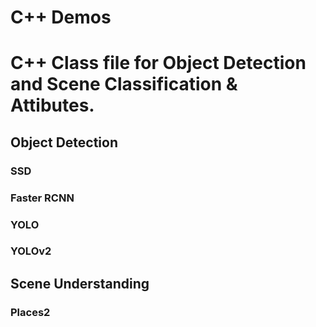 # C++ Demos
# C++ Class file for Object Detection and Scene Classification & Attibutes.

## Object Detection
### SSD
### Faster RCNN
### YOLO
### YOLOv2

## Scene Understanding
### Places2

